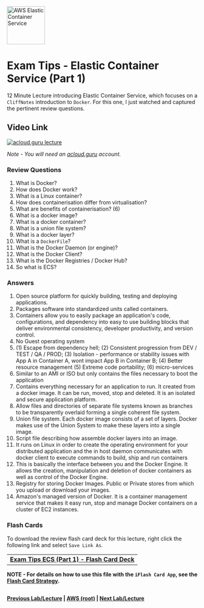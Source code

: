 <img src="https://i.imgur.com/fSQskcq.png" height="100" title="AWS Elastic Container Service" />


Exam Tips - Elastic Container Service (Part 1)
======

12 Minute Lecture introducing Elastic Container Service, which focuses on a `CliffNotes` introduction to `Docker`. 
For this one, I just watched and captured the pertinent review questions.

  
## Video Link

[![acloud.guru lecture](https://i.imgur.com/txDzwqt.png)](https://acloud.guru/course/aws-certified-solutions-architect-associate/learn/additional-exam-tips/c23a6090-7716-e93f-e062-b321e7aeb3cf/watch)

*Note - You will need an [acloud.guru](acloud.guru) account.*

   
### Review Questions

1.  What is Docker?
2.  How does Docker work?
3.  What is a Linux container?
4.  How does containerisation differ from virtualisation?
5.  What are benefits of containerisation? (6)
6.  What is a docker image?
7.  What is a docker container?
8.  What is a union file system?
9.  What is a docker layer?
10. What is a `DockerFile`?
11. What is the Docker Daemon (or engine)?
12. What is the Docker Client?
13. What is the Docker Registries / Docker Hub?
14. So what is ECS?

### Answers

1.  Open source platform for quickly building, testing and deploying applications.
2.  Packages software into standardized units called containers.
3.  Containers allow you to easily package an application's code, configurations, and dependency into easy to
    use building blocks that deliver environmental consistency, developer productivity, and version control.
4.  No Guest operating system
5.  (1) Escape from dependency hell; (2) Consistent progression from DEV / TEST / QA / PROD; (3) Isolation - performance
    or stability issues with App A in Container A, wont impact App B in Container B; (4) Better resource management
    (5) Extreme code portability; (6) micro-services
6.  Similar to an AMI or ISO but only contains the files necessary to boot the application
7.  Contains everything necessary for an application to run. It created from a docker image. It can be run, moved, stop
    and deleted. It is an isolated and secure application platform.
8.  Allow files and directories of separate file systems known as branches to be transparently overlaid forming a 
    single coherent file system.
9.  Union file system. Each docker image consists of a set of layers. Docker makes use of the Union System to make these
    layers into a single image.
10. Script file describing how assemble docker layers into an image.
11. It runs on Linux in order to create the operating environment for your distributed application and the in host 
    daemon communicates with docker client to execute commands to build, ship and run containers
12. This is basically the interface between you and the Docker Engine. It allows the creation, manipulation and 
    deletion of docker containers as well as control of the Docker Engine. 
13. Registry for storing Docker Images.  Public or Private stores from which you upload or download your images.
14. Amazon's managed version of Docker. It is a container management service that makes it easy run, stop and 
    manage Docker containers on a cluster of EC2 instances.
    

### Flash Cards
  
To download the review flash card deck for this lecture, right click the following link and select
`Save Link As`. 


<table>
 <tr>
 <td>
 <b><a href="exam-tips-ecs-pt1-flashcards.txt" download="exam-tips-ecs-pt1-flashcards.txt">Exam Tips ECS (Part 1) - Flash Card Deck</a></b>
 </td>
 </tr>
 </table>  
 
  
**NOTE - For details on how to use this file with the `iFlash Card App`, see the [Flash Card Strategy](https://github.com/bradyhouse/house/tree/master/fiddles/aws#flash-card-strategy).**  


## 

**[Previous Lab/Lecture](exam-tips-workspaces.md) | [AWS (root)](../readme.adoc) | [Next Lab/Lecture](exam-tips-ecs-pt1.md)**
